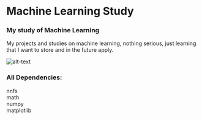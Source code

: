 # Machine Learning Study
### My study of Machine Learning
 
My projects and studies on machine learning, nothing serious, just learning that I want to store and in the future apply.

![alt-text](https://analyticsindiamag.com/wp-content/uploads/2018/12/nural-network-banner.gif)
### All Dependencies:
nnfs  
math  
numpy   
matplotlib  

